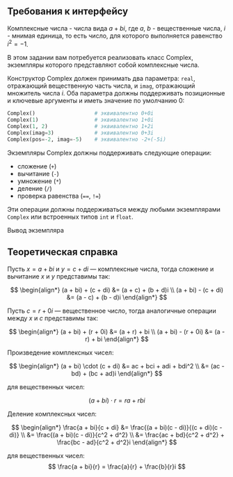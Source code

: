 ## Требования к интерфейсу

Комплексные числа - числа вида $a + bi$, где $a$, $b$ - вещественные числа, $i$ - мнимая единица, то есть число, для которого выполняется равенство $i^2 = -1$.

В этом задании вам потребуется реализовать класс Complex, экземпляры которого представляют собой комплексные числа.

Конструктор Complex должен принимать два параметра: `real`, отражающий вещественную часть числа, и `imag`, отражающий множитель числа $i$. Оба параметра должны поддерживать позиционные и ключевые аргументы и иметь значение по умолчанию 0:


```python
Complex()                   # эквивалентно 0+0i 
Complex(1)                  # эквивалентно 1+0i 
Complex(1, 2)               # эквивалентно 1+2i
Complex(imag=3)             # эквивалентно 0+3i
Complex(pos=-2, imag=-5)    # эквивалентно -2+(-5i)
```

Экземпляры Complex должны поддерживать следующие операции:

- сложение (`+`)
- вычитание (`-`)
- умножение (`*`)
- деление (`/`)
- проверка равенства (`==`, `!=`)

Эти операции должны поддерживаться между любыми экземплярами `Complex` или встроенных типов `int` и `float`.

Вывод экземпляра 

## Теоретическая справка

Пусть $x = a + bi$ и $y = c + di$ &mdash; комплексные числа, тогда cложение и вычитание $x$ и $y$ представимы так:

$$
\begin{align*}
(a + bi) + (c + di) &= (a + c) + (b + d)i \\
(a + bi) - (c + di) &= (a - c) + (b - d)i
\end{align*}
$$

Пусть $c = r + 0i$ &mdash; вещественное число, тогда аналогичные операции между $x$ и $c$ представимы так:

$$
\begin{align*}
(a + bi) + (r + 0i) &= (a + r) + bi \\
(a + bi) - (r + 0i) &= (a - r) + bi
\end{align*}
$$

Произведение комплексных чисел:

$$
\begin{align*}
(a + bi) \cdot (c + di) &= ac + bci + adi + bdi^2 \\
                    &= (ac - bd) + (bc + ad)i
\end{align*}
$$

для вещественных чисел:

$$
(a + bi) \cdot r = ra + rbi
$$

Деление комплексных чисел:

$$
\begin{align*}
\frac{a + bi}{c + di}   &= \frac{(a + bi)(c - di)}{(c + di)(c - di)} \\
                        &= \frac{(a + bi)(c - di)}{c^2 + d^2} \\
                        &= \frac{ac + bd}{c^2 + d^2} + \frac{bc - ad}{c^2 + d^2}i
\end{align*}
$$

для вещественных чисел:
$$
\frac{a + bi}{r} = \frac{a}{r} + \frac{b}{r}i
$$